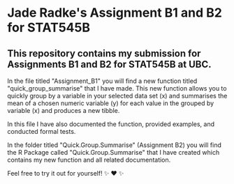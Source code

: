 # Jade Radke's Assignment B1 and B2 for STAT545B

## This repository contains my submission for Assignments B1 and B2 for STAT545B at UBC. 

In the file titled "Assignment_B1" you will find a new function titled "quick_group_summarise" that I have made. This new function allows you to quickly group by a variable in your selected data set (x) and summarises the mean of a chosen numeric variable (y) for each value in the grouped by variable (x) and produces a new tibble. 

In this file I have also documented the function, provided examples, and conducted formal tests. 

In the folder titled "Quick.Group.Summarise" (Assignment B2) you will find the R Package called "Quick.Group.Summarise" that I have created which contains my new function and all related documentation. 

Feel free to try it out for yourself! ✨ ❤️ ✨
